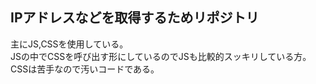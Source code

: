 ## IPアドレスなどを取得するためリポジトリ

主にJS,CSSを使用している。   
JSの中でCSSを呼び出す形にしているのでJSも比較的スッキリしている方。   
CSSは苦手なので汚いコードである。
